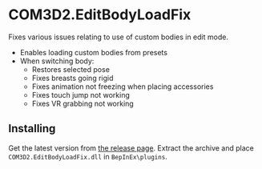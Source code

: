 # COM3D2.EditBodyLoadFix

Fixes various issues relating to use of custom bodies in edit mode.

- Enables loading custom bodies from presets
- When switching body:
  - Restores selected pose
  - Fixes breasts going rigid
  - Fixes animation not freezing when placing accessories
  - Fixes touch jump not working
  - Fixes VR grabbing not working

## Installing

Get the latest version from [the release page](../../releases/latest). Extract the archive and place `COM3D2.EditBodyLoadFix.dll` in `BepInEx\plugins`.
